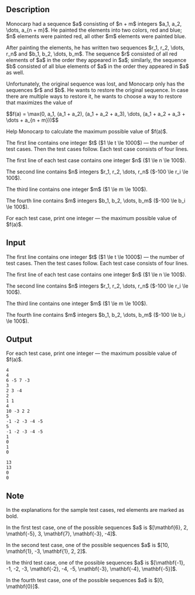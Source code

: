 ## Description

<div><p>Monocarp had a sequence $a$ consisting of $n + m$ integers $a_1, a_2, \dots, a_{n + m}$. He painted the elements into two colors, red and blue; $n$ elements were painted red, all other $m$ elements were painted blue.</p><p>After painting the elements, he has written two sequences $r_1, r_2, \dots, r_n$ and $b_1, b_2, \dots, b_m$. The sequence $r$ consisted of all red elements of $a$ <span class="tex-font-style-bf">in the order they appeared in $a$</span>; similarly, the sequence $b$ consisted of all blue elements of $a$ <span class="tex-font-style-bf">in the order they appeared in $a$ as well</span>.</p><p>Unfortunately, the original sequence was lost, and Monocarp only has the sequences $r$ and $b$. He wants to restore the original sequence. In case there are multiple ways to restore it, he wants to choose a way to restore that maximizes the value of </p><p>$$f(a) = \max(0, a_1, (a_1 + a_2), (a_1 + a_2 + a_3), \dots, (a_1 + a_2 + a_3 + \dots + a_{n + m}))$$</p><p>Help Monocarp to calculate the maximum possible value of $f(a)$.</p></div><div class="input-specification"><p>The first line contains one integer $t$ ($1 \le t \le 1000$) — the number of test cases. Then the test cases follow. Each test case consists of four lines.</p><p>The first line of each test case contains one integer $n$ ($1 \le n \le 100$).</p><p>The second line contains $n$ integers $r_1, r_2, \dots, r_n$ ($-100 \le r_i \le 100$).</p><p>The third line contains one integer $m$ ($1 \le m \le 100$).</p><p>The fourth line contains $m$ integers $b_1, b_2, \dots, b_m$ ($-100 \le b_i \le 100$).</p></div><div class="output-specification"><p>For each test case, print one integer — the maximum possible value of $f(a)$.</p></div>

## Input

<p>The first line contains one integer $t$ ($1 \le t \le 1000$) — the number of test cases. Then the test cases follow. Each test case consists of four lines.</p><p>The first line of each test case contains one integer $n$ ($1 \le n \le 100$).</p><p>The second line contains $n$ integers $r_1, r_2, \dots, r_n$ ($-100 \le r_i \le 100$).</p><p>The third line contains one integer $m$ ($1 \le m \le 100$).</p><p>The fourth line contains $m$ integers $b_1, b_2, \dots, b_m$ ($-100 \le b_i \le 100$).</p>

## Output

<p>For each test case, print one integer — the maximum possible value of $f(a)$.</p>





```input1
4
4
6 -5 7 -3
3
2 3 -4
2
1 1
4
10 -3 2 2
5
-1 -2 -3 -4 -5
5
-1 -2 -3 -4 -5
1
0
1
0
```




```output1
13
13
0
0
```



## Note

<p>In the explanations for the sample test cases, red elements are marked as <span class="tex-font-style-bf">bold</span>.</p><p>In the first test case, one of the possible sequences $a$ is $[\mathbf{6}, 2, \mathbf{-5}, 3, \mathbf{7}, \mathbf{-3}, -4]$.</p><p>In the second test case, one of the possible sequences $a$ is $[10, \mathbf{1}, -3, \mathbf{1}, 2, 2]$.</p><p>In the third test case, one of the possible sequences $a$ is $[\mathbf{-1}, -1, -2, -3, \mathbf{-2}, -4, -5, \mathbf{-3}, \mathbf{-4}, \mathbf{-5}]$.</p><p>In the fourth test case, one of the possible sequences $a$ is $[0, \mathbf{0}]$.</p>
